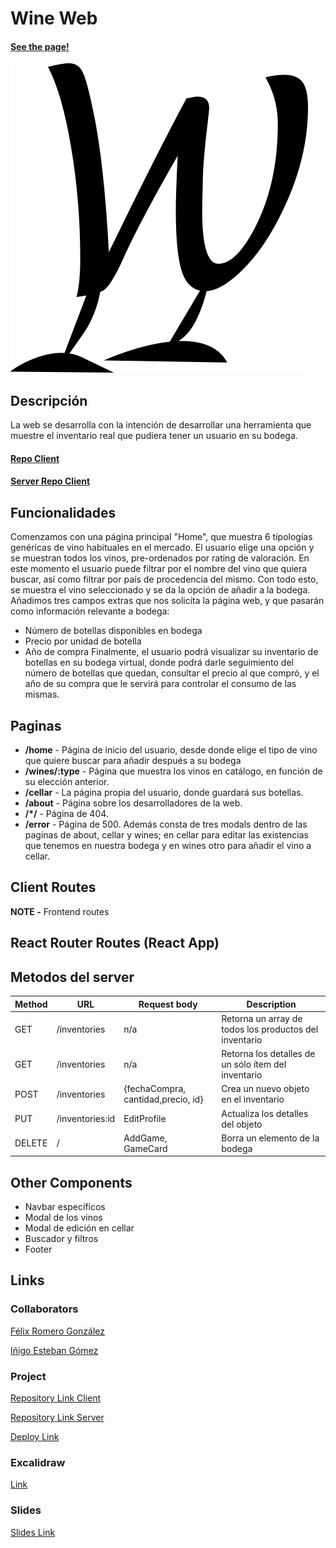 # Wine Web

#### [See the page!](https://wineweb.netlify.app/)
![App Logo](/src/images/WineWeb.png)

## Descripción
La web se desarrolla con la intención de desarrollar una herramienta que muestre el inventario real que pudiera tener un usuario en su bodega.
#### [Repo Client](https://github.com/inigoestebangomez/cellar-app.git)
#### [Server Repo Client](https://github.com/inigoestebangomez/server-cellar-app.git)

## Funcionalidades
Comenzamos con una página principal "Home", que muestra 6 tipologías genéricas de vino habituales en el mercado.
El usuario elige una opción y se  muestran todos los vinos, pre-ordenados por rating de valoración. En este momento el usuario puede filtrar por el nombre del vino que quiera buscar, así como filtrar por país de procedencia del mismo.
Con todo esto, se muestra el vino seleccionado y se da la opción de añadir a la bodega. Añadimos tres campos extras que nos solicita la página web, y que pasarán como información relevante a bodega:
- Número de botellas disponibles en bodega
- Precio por unidad de botella
- Año de compra
Finalmente, el usuario podrá visualizar su inventario de botellas en su bodega virtual, donde podrá darle seguimiento del número de botellas que quedan, consultar el precio al que compró, y el año de su compra que le servirá para controlar el consumo de las mismas.

## Paginas
- **/home** - Página de inicio del usuario, desde donde elige el tipo de vino que quiere buscar para añadir después a su bodega
- **/wines/:type** - Página que muestra los vinos en catálogo, en función de su elección anterior.
- **/cellar** - La página propia del usuario, donde guardará sus botellas.
- **/about** - Página sobre los desarrolladores de la web.
- **/*/** - Página de 404.
- **/error** - Página de 500.
Además consta de tres modals dentro de las paginas de about, cellar y wines; en cellar para editar las existencias que tenemos en nuestra bodega y en wines otro para añadir el vino a cellar.

## Client Routes

**NOTE -** Frontend routes

## React Router Routes (React App)
## Metodos del server
| Method                      | URL             |Request body                          | Description                                                   |
| --------------------------- | ----------------| -----------------------------------  |  ------------------------------------------------------------ |
| GET                         | /inventories    | n/a                                  | Retorna un array de todos los productos del inventario        |
| GET                         | /inventories    | n/a                                  | Retorna los detalles de un sólo ítem del inventario           |
| POST                        | /inventories    | {fechaCompra, cantidad,precio, id}   | Crea un nuevo objeto en el inventario                         |
| PUT                         | /inventories:id | EditProfile                          | Actualiza los detalles del objeto                             |
| DELETE                      | /               | AddGame, GameCard                    | Borra un elemento de la bodega                                |

## Other Components

- Navbar específicos
- Modal de los vinos
- Modal de edición en cellar
- Buscador y filtros
- Footer

## Links

### Collaborators

[Félix Romero González](https://github.com/FelixFS3D)

[Iñigo Esteban Gómez](https://github.com/inigoestebangomez)

### Project

[Repository Link Client](https://github.com/inigoestebangomez/cellar-app.git)

[Repository Link Server](https://github.com/inigoestebangomez/server-cellar-app.git)

[Deploy Link](https://wineweb.netlify.app/)

### Excalidraw

[Link](https://excalidraw.com/#room=2f378d367ddc0f80352c,JLxHTJWOODyU1j8Oli5w7A)

### Slides

[Slides Link](https://www.canva.com/design/DAGMCuc-bX8/j9xE0qdCMdfI_JKNcwabDA/edit?utm_content=DAGMCuc-bX8&utm_campaign=designshare&utm_medium=link2&utm_source=sharebutton)